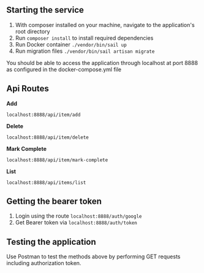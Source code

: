 ## Starting the service
1. With composer installed on your machine, navigate to the application's root directory
2. Run `composer install` to install required dependencies
3. Run Docker container `./vendor/bin/sail up`
4. Run migration files `./vendor/bin/sail artisan migrate`

You should be able to access the application through localhost at port 8888 as configured in the docker-compose.yml file
## Api Routes
**Add** 

`localhost:8888/api/item/add`

**Delete** 

`localhost:8888/api/item/delete`

**Mark Complete** 

`localhost:8888/api/item/mark-complete`

**List** 

`localhost:8888/api/items/list`

## Getting the bearer token

1. Login using the route `localhost:8888/auth/google`
2. Get Bearer token via `localhost:8888/auth/token`

## Testing the application

Use Postman to test the methods above by performing GET requests including authorization token.


